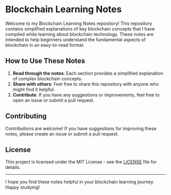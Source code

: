 # Blockchain Learning Notes

Welcome to my Blockchain Learning Notes repository! This repository contains simplified explanations of key blockchain concepts that I have compiled while learning about blockchain technology. These notes are intended to help beginners understand the fundamental aspects of blockchain in an easy-to-read format.

## How to Use These Notes

1. **Read through the notes**: Each section provides a simplified explanation of complex blockchain concepts.
2. **Share with others**: Feel free to share this repository with anyone who might find it helpful.
3. **Contribute**: If you have any suggestions or improvements, feel free to open an issue or submit a pull request.

## Contributing

Contributions are welcome! If you have suggestions for improving these notes, please create an issue or submit a pull request.

## License

This project is licensed under the MIT License - see the [LICENSE](LICENSE) file for details.

---

I hope you find these notes helpful in your blockchain learning journey. Happy studying!
